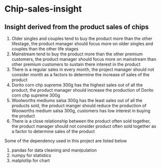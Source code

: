 #                             Chip-sales-insight
      
 ##          Insight derived from the product sales of chips
1. Older singles and couples tend to buy the product more than the other lifestage, the product manager should focus more on older singles and couples than the other life stages
2.  Mainstream tend to buy the product more than the other premium customers, the product manager should focus more on mainstream than other premium customers to            sustain there interest in the product
3. There is a regular sales in every month, the project manager should not consider month as a factors to determine the increase of sales of the product
4. Dorito corn chp supreme 300g has the highest sales out of all the product, the product manager should increase the production of Dorito corn chp supreme 300g
5. Woolworths mediums salsa 300g has the least sales out of all the products sold, the product manger should reduce the production of Wooworths medium salsa 300g, customers has low interest in buying the product
6. There is a close relationship between the product often sold together, the product manager should not consider product often sold together as a factor to determine sales of the product

  Some of the dependency used in this project are listed below
1. pandas for data cleaning and manipulation
2. numpy for statistics
3. matplotlip for chart
